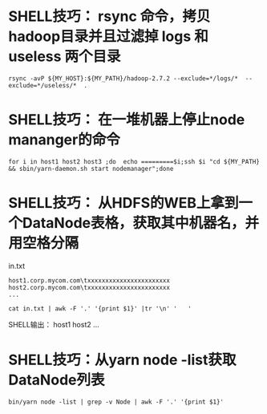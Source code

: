 # SHELL技巧： rsync 命令，拷贝hadoop目录并且过滤掉 logs 和 useless 两个目录

```shell
rsync -avP ${MY_HOST}:${MY_PATH}/hadoop-2.7.2 --exclude=*/logs/*  --exclude=*/useless/*  .
```

# SHELL技巧： 在一堆机器上停止node mananger的命令

```shell
for i in host1 host2 host3 ;do  echo =========$i;ssh $i "cd ${MY_PATH} && sbin/yarn-daemon.sh start nodemanager";done
```

# SHELL技巧： 从HDFS的WEB上拿到一个DataNode表格，获取其中机器名，并用空格分隔
  
  in.txt
  ```
  host1.corp.mycom.com\txxxxxxxxxxxxxxxxxxxxxxx
  host2.corp.mycom.com\txxxxxxxxxxxxxxxxxxxxxxx
  ...
  ```

  ```shell
  cat in.txt | awk -F '.' '{print $1}' |tr '\n' '   '
  ```

  SHELL输出： host1 host2 ...

# SHELL技巧：从yarn node -list获取DataNode列表

```shell
bin/yarn node -list | grep -v Node | awk -F '.' '{print $1}'
```
